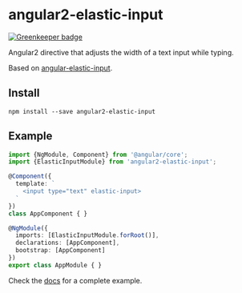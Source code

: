 # angular2-elastic-input

[![Greenkeeper badge](https://badges.greenkeeper.io/spirosikmd/angular2-elastic-input.svg)](https://greenkeeper.io/)

Angular2 directive that adjusts the width of a text input while typing.

Based on [angular-elastic-input](https://github.com/jacek-pulit/angular-elastic-input).

## Install

`npm install --save angular2-elastic-input`

## Example

```typescript
import {NgModule, Component} from '@angular/core';
import {ElasticInputModule} from 'angular2-elastic-input';

@Component({
  template: `
    <input type="text" elastic-input>
  `
})
class AppComponent { }

@NgModule({
  imports: [ElasticInputModule.forRoot()],
  declarations: [AppComponent],
  bootstrap: [AppComponent]
})
export class AppModule { }
```

Check the [docs](docs) for a complete example.
